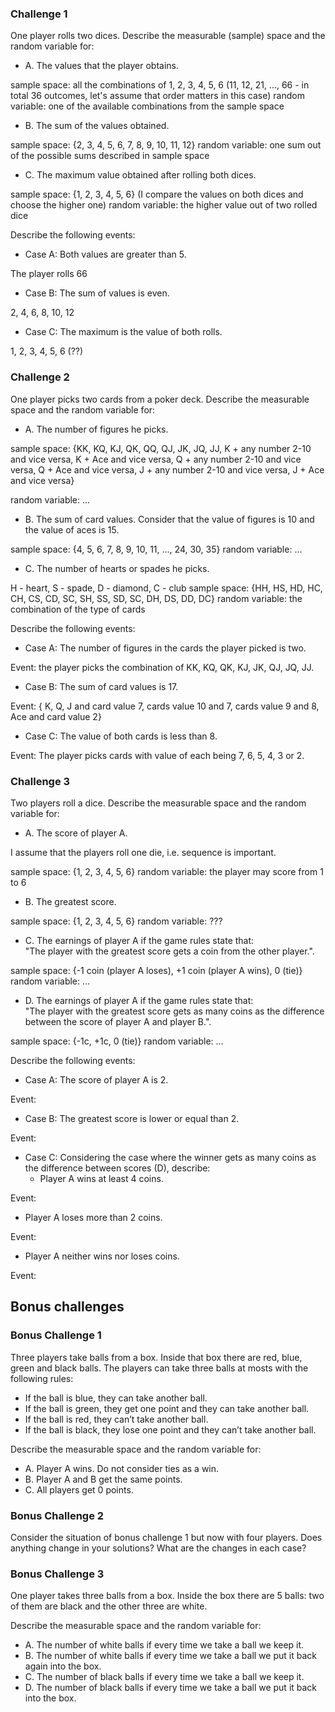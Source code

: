 ### Challenge 1
One player rolls two dices. Describe the measurable (sample) space and the random variable for:

* A. The values that the player obtains.

sample space: all the combinations of 1, 2, 3, 4, 5, 6 (11, 12, 21, ..., 66 - in total 36 outcomes, let's assume that order matters in this case)
random variable: one of the available combinations from the sample space

* B. The sum of the values obtained.

sample space: {2, 3, 4, 5, 6, 7, 8, 9, 10, 11, 12}
random variable: one sum out of the possible sums described in sample space

* C. The maximum value obtained after rolling both dices.

sample space: {1, 2, 3, 4, 5, 6} (I compare the values on both dices and choose the higher one)
random variable: the higher value out of two rolled dice

Describe the following events:

* Case A: Both values are greater than 5.

The player rolls 66

* Case B: The sum of values is even.

2, 4, 6, 8, 10, 12

* Case C: The maximum is the value of both rolls.

1, 2, 3, 4, 5, 6 (??)


### Challenge 2
One player picks two cards from a poker deck. Describe the measurable space and the random variable for:

* A. The number of figures he picks.

sample space: {KK, KQ, KJ, 
               QK, QQ, QJ, 
               JK, JQ, JJ, 
               K + any number 2-10 and vice versa, 
               K + Ace and vice versa, 
               Q + any number 2-10 and vice versa, 
               Q + Ace and vice versa, 
               J + any number 2-10 and vice versa, 
               J + Ace and vice versa}

random variable: ...

* B. The sum of card values. Consider that the value of figures is 10 and the value of aces is 15.

sample space: {4, 5, 6, 7, 8, 9, 10, 11, ..., 24, 30, 35}
random variable: ...

* C. The number of hearts or spades he picks.

H - heart, S - spade, D - diamond, C - club
sample space: {HH, HS, HD, HC, 
               CH, CS, CD, SC,
               SH, SS, SD, SC, 
               DH, DS, DD, DC}
random variable: the combination of the type of cards

Describe the following events:

* Case A: The number of figures in the cards the player picked is two.

Event: the player picks the combination of KK, KQ, QK, KJ, JK, QJ, JQ, JJ.

* Case B: The sum of card values is 17.

Event: { K, Q, J and card value 7, 
        cards value 10 and 7,
        cards value 9 and 8, 
        Ace and card value 2}

* Case C: The value of both cards is less than 8.

Event: The player picks cards with value of each being 7, 6, 5, 4, 3 or 2.

### Challenge 3
Two players roll a dice. Describe the measurable space and the random variable for:

* A. The score of player A.

I assume that the players roll one die, i.e. sequence is important. 

sample space: {1, 2, 3, 4, 5, 6}
random variable: the player may score from 1 to 6

* B. The greatest score.

sample space: {1, 2, 3, 4, 5, 6}
random variable: ???

* C. The earnings of player A if the game rules state that:  
"The player with the greatest score gets a coin from the other player.".

sample space: {-1 coin (player A loses), +1 coin (player A wins), 0 (tie)}
random variable: ...

* D. The earnings of player A if the game rules state that:  
"The player with the greatest score gets as many coins as the difference between the score of player A and player B.". 

sample space: {-1c, +1c, 0 (tie)}
random variable: ...

Describe the following events:

* Case A: The score of player A is 2.

Event:

* Case B: The greatest score is lower or equal than 2.

Event:

* Case C: Considering the case where the winner gets as many coins as the difference between scores (D), describe: 
  * Player A wins at least 4 coins.
  
Event:
  
  * Player A loses more than 2 coins.
  
Event:

  * Player A neither wins nor loses coins.
  
Event:


## Bonus challenges
### Bonus Challenge 1
Three players take balls from a box. Inside that box there are red, blue, green and black balls. The players can take three balls at mosts with the following rules:

* If the ball is blue, they can take another ball.
* If the ball is green, they get one point and they can take another ball.
* If the ball is red, they can’t take another ball.
* If the ball is black, they lose one point and they can’t take another ball.

Describe the measurable space and the random variable for:
* A. Player A wins. Do not consider ties as a win.
* B. Player A and B get the same points.
* C. All players get 0 points.

### Bonus Challenge 2
Consider the situation of bonus challenge 1 but now with four players. Does anything change in your solutions? What are the changes in each case?

### Bonus Challenge 3
One player takes three balls from a box. Inside the box there are 5 balls: two of them are black and the other three are white. 

Describe the measurable space and the random variable for:
* A. The number of white balls if every time we take a ball we keep it.
* B. The number of white balls if every time we take a ball we put it back again into the box.
* C. The number of black balls if every time we take a ball we keep it.
* D. The number of black balls if every time we take a ball we put it back into the box.
